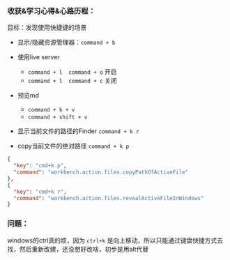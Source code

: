 ### 收获&学习心得&心路历程：

目标：发现使⽤快捷键的场景

- 显示/隐藏资源管理器：`command + b`

- 使用live server
  - `command + l  command + o` 开启
  - `command + l  command + c` 关闭

- 预览md
  - `command + k + v`
  - `command + shift + v`

- 显示当前文件的路径的Finder `command + k r`
- copy当前文件的绝对路径 `command + k p`

```json
{
  "key": "cmd+k p",
  "command": "workbench.action.files.copyPathOfActiveFile"
},
{
  "key": "cmd+k r",
  "command": "workbench.action.files.revealActiveFileInWindows"
}
```
  

### 问题：

windows的ctrl真的烦，因为 `ctrl+k` 是向上移动，所以只能通过键盘快捷方式去找，然后重新改建，还没想好改啥，初步是用alt代替